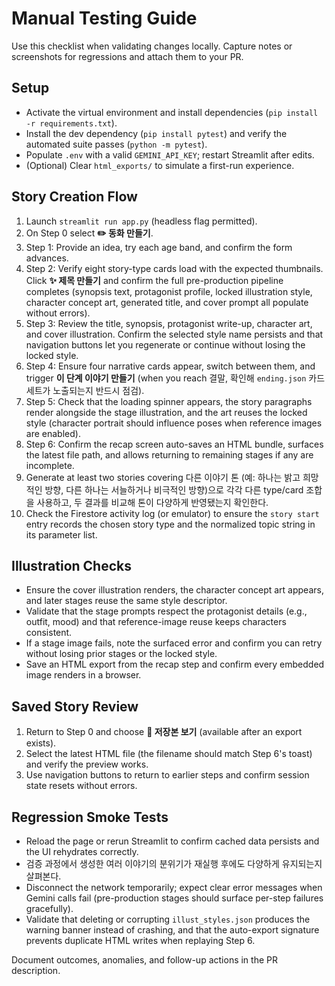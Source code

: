 # Manual Testing Guide

Use this checklist when validating changes locally. Capture notes or screenshots for regressions and attach them to your PR.

## Setup
- Activate the virtual environment and install dependencies (`pip install -r requirements.txt`).
- Install the dev dependency (`pip install pytest`) and verify the automated suite passes (`python -m pytest`).
- Populate `.env` with a valid `GEMINI_API_KEY`; restart Streamlit after edits.
- (Optional) Clear `html_exports/` to simulate a first-run experience.

## Story Creation Flow
1. Launch `streamlit run app.py` (headless flag permitted).
2. On Step 0 select **✏️ 동화 만들기**.
3. Step 1: Provide an idea, try each age band, and confirm the form advances.
4. Step 2: Verify eight story-type cards load with the expected thumbnails. Click **✨ 제목 만들기** and confirm the full pre-production pipeline completes (synopsis text, protagonist profile, locked illustration style, character concept art, generated title, and cover prompt all populate without errors).
5. Step 3: Review the title, synopsis, protagonist write-up, character art, and cover illustration. Confirm the selected style name persists and that navigation buttons let you regenerate or continue without losing the locked style.
6. Step 4: Ensure four narrative cards appear, switch between them, and trigger **이 단계 이야기 만들기** (when you reach 결말, 확인해 `ending.json` 카드 세트가 노출되는지 반드시 점검).
7. Step 5: Check that the loading spinner appears, the story paragraphs render alongside the stage illustration, and the art reuses the locked style (character portrait should influence poses when reference images are enabled).
8. Step 6: Confirm the recap screen auto-saves an HTML bundle, surfaces the latest file path, and allows returning to remaining stages if any are incomplete.
9. Generate at least two stories covering 다른 이야기 톤 (예: 하나는 밝고 희망적인 방향, 다른 하나는 서늘하거나 비극적인 방향)으로 각각 다른 type/card 조합을 사용하고, 두 결과를 비교해 톤이 다양하게 반영됐는지 확인한다.
10. Check the Firestore activity log (or emulator) to ensure the `story start` entry records the chosen story type and the normalized topic string in its parameter list.

## Illustration Checks
- Ensure the cover illustration renders, the character concept art appears, and later stages reuse the same style descriptor.
- Validate that the stage prompts respect the protagonist details (e.g., outfit, mood) and that reference-image reuse keeps characters consistent.
- If a stage image fails, note the surfaced error and confirm you can retry without losing prior stages or the locked style.
- Save an HTML export from the recap step and confirm every embedded image renders in a browser.

## Saved Story Review
1. Return to Step 0 and choose **📂 저장본 보기** (available after an export exists).
2. Select the latest HTML file (the filename should match Step 6's toast) and verify the preview works.
3. Use navigation buttons to return to earlier steps and confirm session state resets without errors.

## Regression Smoke Tests
- Reload the page or rerun Streamlit to confirm cached data persists and the UI rehydrates correctly.
- 검증 과정에서 생성한 여러 이야기의 분위기가 재실행 후에도 다양하게 유지되는지 살펴본다.
- Disconnect the network temporarily; expect clear error messages when Gemini calls fail (pre-production stages should surface per-step failures gracefully).
- Validate that deleting or corrupting `illust_styles.json` produces the warning banner instead of crashing, and that the auto-export signature prevents duplicate HTML writes when replaying Step 6.

Document outcomes, anomalies, and follow-up actions in the PR description.
